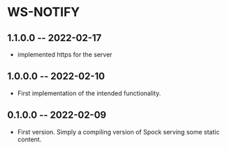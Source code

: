 # WS-NOTIFY

## 1.1.0.0 -- 2022-02-17

* implemented https for the server

## 1.0.0.0 -- 2022-02-10

* First implementation of the intended functionality.

## 0.1.0.0 -- 2022-02-09

* First version. Simply a compiling version of Spock serving some static content.
